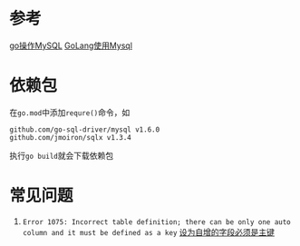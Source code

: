 # 参考
[go操作MySQL](http://www.topgoer.com/%E6%95%B0%E6%8D%AE%E5%BA%93%E6%93%8D%E4%BD%9C/go%E6%93%8D%E4%BD%9Cmysql/)
[GoLang使用Mysql](https://studygolang.com/articles/24856?fr=sidebar)
# 依赖包
在```go.mod```中添加```requre()```命令，如
```text
github.com/go-sql-driver/mysql v1.6.0
github.com/jmoiron/sqlx v1.3.4
```

执行```go build```就会下载依赖包

# 常见问题
1. ```Error 1075: Incorrect table definition; there can be only one auto column and it must be defined as a key```
[设为自增的字段必须是主键](https://www.cnblogs.com/guodongdidi/p/6290782.html)
